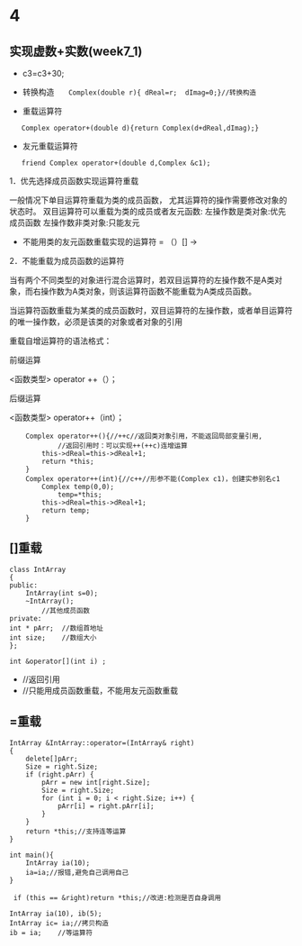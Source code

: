 # 4
## 实现虚数+实数(week7_1)
- c3=c3+30;

- 转换构造
`	Complex(double r){ dReal=r;  dImag=0;}//转换构造`

- 重载运算符

`	Complex operator+(double d){return Complex(d+dReal,dImag);}`

- 友元重载运算符

`	friend Complex operator+(double d,Complex &c1);`


1．优先选择成员函数实现运算符重载 

一般情况下单目运算符重载为类的成员函数，
尤其运算符的操作需要修改对象的状态时。
双目运算符可以重载为类的成员或者友元函数:
左操作数是类对象:优先成员函数
左操作数非类对象:只能友元

- 不能用类的友元函数重载实现的运算符 = （）[] ->

2．不能重载为成员函数的运算符

当有两个不同类型的对象进行混合运算时，若双目运算符的左操作数不是A类对象，而右操作数为A类对象，则该运算符函数不能重载为A类成员函数。

当运算符函数重载为某类的成员函数时，双目运算符的左操作数，或者单目运算符的唯一操作数，必须是该类的对象或者对象的引用


 重载自增运算符的语法格式：
 
 前缀运算
 
 <函数类型>   operator ++（）；   
 
后缀运算 	

<函数类型>  operator++（int）； 


```
	Complex operator++(){//++c//返回类对象引用，不能返回局部变量引用,
			//返回引用时：可以实现++(++c)连增运算
		this->dReal=this->dReal+1;
		return *this;
	}
	Complex operator++(int){//c++//形参不能(Complex c1)，创建实参别名c1
		Complex temp(0,0);
			temp=*this;
		this->dReal=this->dReal+1;
		return temp;
	}
  ```

## []重载
```
class IntArray
{
public:
	IntArray(int s=0);
    ~IntArray();
	    //其他成员函数
private:
int * pArr;  //数组首地址
int size;    //数组大小
};
```


`int &operator[](int i) ;`
- //返回引用
- //只能用成员函数重载，不能用友元函数重载
		
## =重载

```
IntArray &IntArray::operator=(IntArray& right)
{
	delete[]pArr;
	Size = right.Size;
	if (right.pArr) {
		pArr = new int[right.Size];
		Size = right.Size;
		for (int i = 0; i < right.Size; i++) {
			pArr[i] = right.pArr[i];
		}
	}
	return *this;//支持连等运算
}
```

```
int main(){
	IntArray ia(10);
	ia=ia;//报错,避免自己调用自己
}
```

` if (this == &right)return *this;//改进:检测是否自身调用`


	IntArray ia(10), ib(5);
	IntArray ic= ia;//拷贝构造
	ib = ia;	//等运算符



